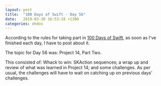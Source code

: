 ```yaml
---
layout: post
title:  "100 Days of Swift - Day 56"
date:   2019-03-30 16:53:18 +1300
categories: ohdos
---
```

According to the rules for taking part in [100 Days of Swift](https://www.hackingwithswift.com/100), as soon as I've finished each day, I have to post about it.

The topic for Day 56 was: Project 14, Part Two.

This consisted of: Whack to win: SKAction sequences; a wrap up and review of what was learned in Project 14; and some challenges. As per usual, the challenges will have to wait on catching up on previous days' challenges.

